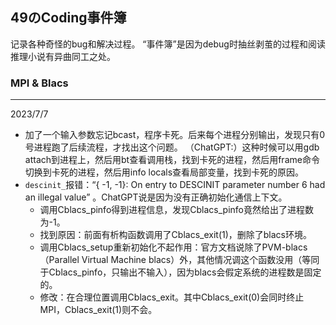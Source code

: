 ## 49のCoding事件簿
记录各种奇怪的bug和解决过程。
“事件簿”是因为debug时抽丝剥茧的过程和阅读推理小说有异曲同工之处。

### MPI & Blacs
---

2023/7/7
- 加了一个输入参数忘记bcast，程序卡死。后来每个进程分别输出，发现只有0号进程跑了后续流程，才找出这个问题。
（ChatGPT:）这种时候可以用gdb attach到进程上，然后用bt查看调用栈，找到卡死的进程，然后用frame命令切换到卡死的进程，然后用info locals查看局部变量，找到卡死的原因。
- `descinit_`报错：“{   -1,   -1}:  On entry to  DESCINIT parameter number    6 had an illegal value” 。ChatGPT说是因为没有正确初始化通信上下文。
  -  调用Cblacs_pinfo得到进程信息，发现Cblacs_pinfo竟然给出了进程数为-1。
  - 找到原因：前面有析构函数调用了Cblacs_exit(1)，删除了blacs环境。
  - 调用Cblacs_setup重新初始化不起作用：官方文档说除了PVM-blacs（Parallel Virtual Machine blacs）外，其他情况调这个函数没用（等同于Cblacs_pinfo，只输出不输入），因为blacs会假定系统的进程数是固定的。
  - 修改：在合理位置调用Cblacs_exit。其中Cblacs_exit(0)会同时终止MPI，Cblacs_exit(1)则不会。